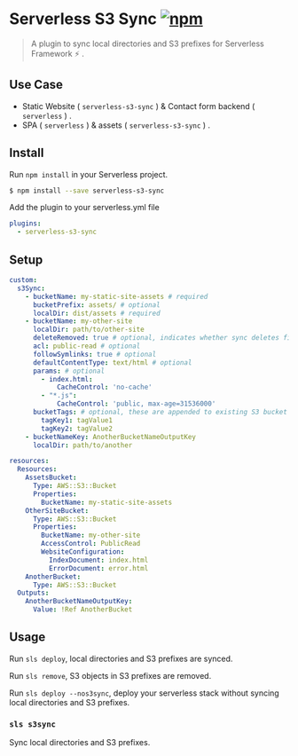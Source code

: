 # Serverless S3 Sync [![npm](https://img.shields.io/npm/v/serverless-s3-sync.svg)](https://www.npmjs.com/package/serverless-s3-sync)

> A plugin to sync local directories and S3 prefixes for Serverless Framework :zap: .

## Use Case

- Static Website ( `serverless-s3-sync` ) & Contact form backend ( `serverless` ) .
- SPA ( `serverless` ) & assets ( `serverless-s3-sync` ) .

## Install

Run `npm install` in your Serverless project.

```sh
$ npm install --save serverless-s3-sync
```

Add the plugin to your serverless.yml file

```yaml
plugins:
  - serverless-s3-sync
```

## Setup

```yaml
custom:
  s3Sync:
    - bucketName: my-static-site-assets # required
      bucketPrefix: assets/ # optional
      localDir: dist/assets # required
    - bucketName: my-other-site
      localDir: path/to/other-site
      deleteRemoved: true # optional, indicates whether sync deletes files no longer present in localDir. Defaults to 'true'
      acl: public-read # optional
      followSymlinks: true # optional
      defaultContentType: text/html # optional
      params: # optional
        - index.html:
            CacheControl: 'no-cache'
        - "*.js":
            CacheControl: 'public, max-age=31536000'
      bucketTags: # optional, these are appended to existing S3 bucket tags (overwriting tags with the same key)
        tagKey1: tagValue1
        tagKey2: tagValue2
    - bucketNameKey: AnotherBucketNameOutputKey
      localDir: path/to/another

resources:
  Resources:
    AssetsBucket:
      Type: AWS::S3::Bucket
      Properties:
        BucketName: my-static-site-assets
    OtherSiteBucket:
      Type: AWS::S3::Bucket
      Properties:
        BucketName: my-other-site
        AccessControl: PublicRead
        WebsiteConfiguration:
          IndexDocument: index.html
          ErrorDocument: error.html
    AnotherBucket:
      Type: AWS::S3::Bucket
  Outputs:
    AnotherBucketNameOutputKey:
      Value: !Ref AnotherBucket
```

## Usage

Run `sls deploy`, local directories and S3 prefixes are synced.

Run `sls remove`, S3 objects in S3 prefixes are removed.

Run `sls deploy --nos3sync`, deploy your serverless stack without syncing local directories and S3 prefixes.

### `sls s3sync`

Sync local directories and S3 prefixes.
